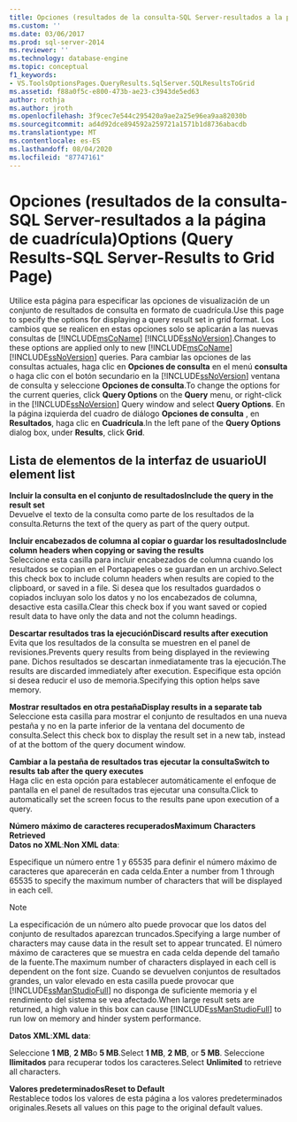 ```yaml
---
title: Opciones (resultados de la consulta-SQL Server-resultados a la página de cuadrícula) | Microsoft Docs
ms.custom: ''
ms.date: 03/06/2017
ms.prod: sql-server-2014
ms.reviewer: ''
ms.technology: database-engine
ms.topic: conceptual
f1_keywords:
- VS.ToolsOptionsPages.QueryResults.SqlServer.SQLResultsToGrid
ms.assetid: f88a0f5c-e800-473b-ae23-c3943de5ed63
author: rothja
ms.author: jroth
ms.openlocfilehash: 3f9cec7e544c295420a9ae2a25e96ea9aa82030b
ms.sourcegitcommit: ad4d92dce894592a259721a1571b1d8736abacdb
ms.translationtype: MT
ms.contentlocale: es-ES
ms.lasthandoff: 08/04/2020
ms.locfileid: "87747161"
---
```

# <a name="options-query-results-sql-server-results-to-grid-page"></a><span data-ttu-id="6a353-102">Opciones (resultados de la consulta-SQL Server-resultados a la página de cuadrícula)</span><span class="sxs-lookup"><span data-stu-id="6a353-102">Options (Query Results-SQL Server-Results to Grid Page)</span></span>
  <span data-ttu-id="6a353-103">Utilice esta página para especificar las opciones de visualización de un conjunto de resultados de consulta en formato de cuadrícula.</span><span class="sxs-lookup"><span data-stu-id="6a353-103">Use this page to specify the options for displaying a query result set in grid format.</span></span> <span data-ttu-id="6a353-104">Los cambios que se realicen en estas opciones solo se aplicarán a las nuevas consultas de [!INCLUDE[msCoName](../includes/msconame-md.md)] [!INCLUDE[ssNoVersion](../includes/ssnoversion-md.md)].</span><span class="sxs-lookup"><span data-stu-id="6a353-104">Changes to these options are applied only to new [!INCLUDE[msCoName](../includes/msconame-md.md)] [!INCLUDE[ssNoVersion](../includes/ssnoversion-md.md)] queries.</span></span> <span data-ttu-id="6a353-105">Para cambiar las opciones de las consultas actuales, haga clic en **Opciones de consulta** en el menú **consulta** o haga clic con el botón secundario en la [!INCLUDE[ssNoVersion](../includes/ssnoversion-md.md)] ventana de consulta y seleccione **Opciones de consulta**.</span><span class="sxs-lookup"><span data-stu-id="6a353-105">To change the options for the current queries, click **Query Options** on the **Query** menu, or right-click in the [!INCLUDE[ssNoVersion](../includes/ssnoversion-md.md)] Query window and select **Query Options**.</span></span> <span data-ttu-id="6a353-106">En la página izquierda del cuadro de diálogo **Opciones de consulta** , en **Resultados**, haga clic en **Cuadrícula**.</span><span class="sxs-lookup"><span data-stu-id="6a353-106">In the left pane of the **Query Options** dialog box, under **Results**, click **Grid**.</span></span>  
  
## <a name="ui-element-list"></a><span data-ttu-id="6a353-107">Lista de elementos de la interfaz de usuario</span><span class="sxs-lookup"><span data-stu-id="6a353-107">UI element list</span></span>  
 <span data-ttu-id="6a353-108">**Incluir la consulta en el conjunto de resultados**</span><span class="sxs-lookup"><span data-stu-id="6a353-108">**Include the query in the result set**</span></span>  
 <span data-ttu-id="6a353-109">Devuelve el texto de la consulta como parte de los resultados de la consulta.</span><span class="sxs-lookup"><span data-stu-id="6a353-109">Returns the text of the query as part of the query output.</span></span>  
  
 <span data-ttu-id="6a353-110">**Incluir encabezados de columna al copiar o guardar los resultados**</span><span class="sxs-lookup"><span data-stu-id="6a353-110">**Include column headers when copying or saving the results**</span></span>  
 <span data-ttu-id="6a353-111">Seleccione esta casilla para incluir encabezados de columna cuando los resultados se copian en el Portapapeles o se guardan en un archivo.</span><span class="sxs-lookup"><span data-stu-id="6a353-111">Select this check box to include column headers when results are copied to the clipboard, or saved in a file.</span></span> <span data-ttu-id="6a353-112">Si desea que los resultados guardados o copiados incluyan solo los datos y no los encabezados de columna, desactive esta casilla.</span><span class="sxs-lookup"><span data-stu-id="6a353-112">Clear this check box if you want saved or copied result data to have only the data and not the column headings.</span></span>  
  
 <span data-ttu-id="6a353-113">**Descartar resultados tras la ejecución**</span><span class="sxs-lookup"><span data-stu-id="6a353-113">**Discard results after execution**</span></span>  
 <span data-ttu-id="6a353-114">Evita que los resultados de la consulta se muestren en el panel de revisiones.</span><span class="sxs-lookup"><span data-stu-id="6a353-114">Prevents query results from being displayed in the reviewing pane.</span></span> <span data-ttu-id="6a353-115">Dichos resultados se descartan inmediatamente tras la ejecución.</span><span class="sxs-lookup"><span data-stu-id="6a353-115">The results are discarded immediately after execution.</span></span> <span data-ttu-id="6a353-116">Especifique esta opción si desea reducir el uso de memoria.</span><span class="sxs-lookup"><span data-stu-id="6a353-116">Specifying this option helps save memory.</span></span>  
  
 <span data-ttu-id="6a353-117">**Mostrar resultados en otra pestaña**</span><span class="sxs-lookup"><span data-stu-id="6a353-117">**Display results in a separate tab**</span></span>  
 <span data-ttu-id="6a353-118">Seleccione esta casilla para mostrar el conjunto de resultados en una nueva pestaña y no en la parte inferior de la ventana del documento de consulta.</span><span class="sxs-lookup"><span data-stu-id="6a353-118">Select this check box to display the result set in a new tab, instead of at the bottom of the query document window.</span></span>  
  
 <span data-ttu-id="6a353-119">**Cambiar a la pestaña de resultados tras ejecutar la consulta**</span><span class="sxs-lookup"><span data-stu-id="6a353-119">**Switch to results tab after the query executes**</span></span>  
 <span data-ttu-id="6a353-120">Haga clic en esta opción para establecer automáticamente el enfoque de pantalla en el panel de resultados tras ejecutar una consulta.</span><span class="sxs-lookup"><span data-stu-id="6a353-120">Click to automatically set the screen focus to the results pane upon execution of a query.</span></span>  
  
 <span data-ttu-id="6a353-121">**Número máximo de caracteres recuperados**</span><span class="sxs-lookup"><span data-stu-id="6a353-121">**Maximum Characters Retrieved**</span></span>  
 <span data-ttu-id="6a353-122">**Datos no XML**:</span><span class="sxs-lookup"><span data-stu-id="6a353-122">**Non XML data**:</span></span>  
  
 <span data-ttu-id="6a353-123">Especifique un número entre 1 y 65535 para definir el número máximo de caracteres que aparecerán en cada celda.</span><span class="sxs-lookup"><span data-stu-id="6a353-123">Enter a number from 1 through 65535 to specify the maximum number of characters that will be displayed in each cell.</span></span>  
  
> [!NOTE]  
>  <span data-ttu-id="6a353-124">La especificación de un número alto puede provocar que los datos del conjunto de resultados aparezcan truncados.</span><span class="sxs-lookup"><span data-stu-id="6a353-124">Specifying a large number of characters may cause data in the result set to appear truncated.</span></span> <span data-ttu-id="6a353-125">El número máximo de caracteres que se muestra en cada celda depende del tamaño de la fuente.</span><span class="sxs-lookup"><span data-stu-id="6a353-125">The maximum number of characters displayed in each cell is dependent on the font size.</span></span> <span data-ttu-id="6a353-126">Cuando se devuelven conjuntos de resultados grandes, un valor elevado en esta casilla puede provocar que [!INCLUDE[ssManStudioFull](../includes/ssmanstudiofull-md.md)] no disponga de suficiente memoria y el rendimiento del sistema se vea afectado.</span><span class="sxs-lookup"><span data-stu-id="6a353-126">When large result sets are returned, a high value in this box can cause [!INCLUDE[ssManStudioFull](../includes/ssmanstudiofull-md.md)] to run low on memory and hinder system performance.</span></span>  
  
 <span data-ttu-id="6a353-127">**Datos XML**:</span><span class="sxs-lookup"><span data-stu-id="6a353-127">**XML data**:</span></span>  
  
 <span data-ttu-id="6a353-128">Seleccione **1 MB**, **2 MB**o **5 MB**.</span><span class="sxs-lookup"><span data-stu-id="6a353-128">Select **1 MB**, **2 MB**, or **5 MB**.</span></span> <span data-ttu-id="6a353-129">Seleccione **Ilimitados** para recuperar todos los caracteres.</span><span class="sxs-lookup"><span data-stu-id="6a353-129">Select **Unlimited** to retrieve all characters.</span></span>  
  
 <span data-ttu-id="6a353-130">**Valores predeterminados**</span><span class="sxs-lookup"><span data-stu-id="6a353-130">**Reset to Default**</span></span>  
 <span data-ttu-id="6a353-131">Restablece todos los valores de esta página a los valores predeterminados originales.</span><span class="sxs-lookup"><span data-stu-id="6a353-131">Resets all values on this page to the original default values.</span></span>  
  
  

